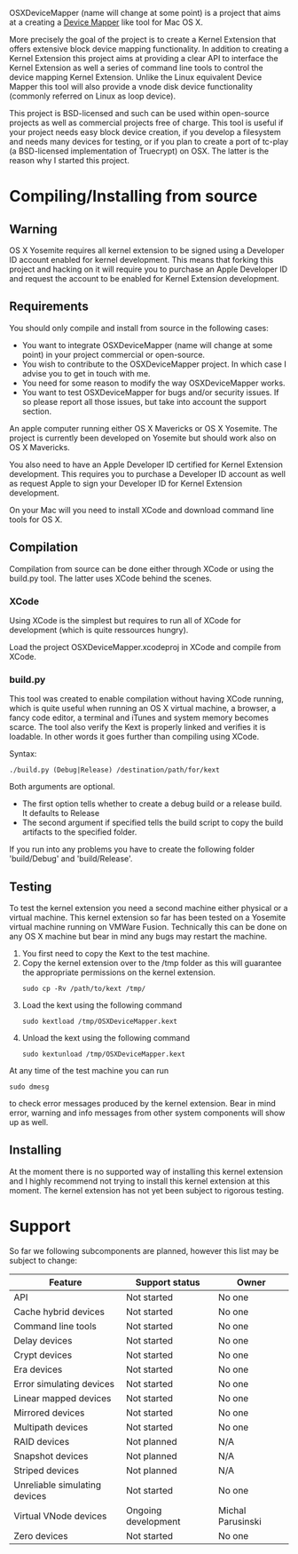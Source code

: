 OSXDeviceMapper (name will change at some point) is a project that aims 
at a creating a [Device Mapper](https://en.wikipedia.org/wiki/Device_mapper) 
like tool for Mac OS X.

More precisely the goal of the project is to create a Kernel Extension
that offers extensive block device mapping functionality. In addition
to creating a Kernel Extension this project aims at providing a clear
API to interface the Kernel Extension as well a series of command
line tools to control the device mapping Kernel Extension. Unlike the 
Linux equivalent Device Mapper this tool will also provide a vnode disk 
device functionality (commonly referred on Linux as loop device).

This project is BSD-licensed and such can be used within open-source 
projects as well as commercial projects free of charge. This tool is 
useful if your project needs easy block device creation, if you develop
a filesystem and needs many devices for testing, or if you plan to 
create a port of tc-play (a BSD-licensed implementation of Truecrypt)
on OSX. The latter is the reason why I started this project.

# Compiling/Installing from source

## Warning

OS X Yosemite requires all kernel extension to be signed using a 
Developer ID account enabled for kernel development. This means
that forking this project and hacking on it will require you to 
purchase an Apple Developer ID and request the account to be
enabled for Kernel Extension development.

## Requirements

You should only compile and install from source in the following cases:
* You want to integrate OSXDeviceMapper (name will change at some point)
  in your project commercial or open-source.
* You wish to contribute to the OSXDeviceMapper project. In which case
  I advise you to get in touch with me.
* You need for some reason to modify the way OSXDeviceMapper works.
* You want to test OSXDeviceMapper for bugs and/or security issues. 
  If so please report all those issues, but take into account the 
  support section.

An apple computer running either OS X Mavericks or OS X Yosemite.
The project is currently been developed on Yosemite but should
work also on OS X Mavericks.

You also need to have an Apple Developer ID certified for Kernel 
Extension development. This requires you to purchase a Developer
ID account as well as request Apple to sign your Developer ID
for Kernel Extension development.

On your Mac will you need to install XCode and download command line
tools for OS X.

## Compilation 

Compilation from source can be done either through XCode or using
the build.py tool. The latter uses XCode behind the scenes.

### XCode

Using XCode is the simplest but requires to run all of XCode 
for development (which is quite ressources hungry).

Load the project OSXDeviceMapper.xcodeproj in XCode and compile
from XCode.

### build.py

This tool was created to enable compilation without having XCode running, 
which is quite useful when running an OS X virtual machine, a browser, 
a fancy code editor, a terminal and iTunes and system memory becomes 
scarce. The tool also verify the Kext is properly linked and verifies it 
is loadable. In other words it goes further than compiling using XCode.

Syntax:

```shell
./build.py (Debug|Release) /destination/path/for/kext
```

Both arguments are optional. 
* The first option tells whether to create a debug build
  or a release build. It defaults to Release
* The second argument if specified tells the build script
  to copy the build artifacts to the specified folder.

If you run into any problems you have to create the following
folder 'build/Debug' and 'build/Release'.

## Testing

To test the kernel extension you need a second machine either physical 
or a virtual machine. This kernel extension so far has been tested on 
a Yosemite virtual machine running on VMWare Fusion. Technically this
can be done on any OS X machine but bear in mind any bugs may restart 
the machine.

1. You first need to copy the Kext to the test machine.
2. Copy the kernel extension over to the /tmp folder as this will
    guarantee the appropriate permissions on the kernel extension.
    ```shell
    sudo cp -Rv /path/to/kext /tmp/
    ```
3. Load the kext using the following command
    ```shell
    sudo kextload /tmp/OSXDeviceMapper.kext
    ```
4. Unload the kext using the following command
    ```shell
    sudo kextunload /tmp/OSXDeviceMapper.kext
    ```

At any time of the test machine you can run 
```shell
sudo dmesg
```
to check error messages produced by the kernel extension. Bear in mind
error, warning and info messages from other system components will show
up as well.

## Installing

At the moment there is no supported way of installing this kernel extension
and I highly recommend not trying to install this kernel extension at this 
moment. The kernel extension has not yet been subject to rigorous testing.

# Support

So far we following subcomponents are planned, however this list may be
subject to change:

Feature | Support status | Owner
--------| ---------------|------
API | Not started | No one
Cache hybrid devices | Not started | No one
Command line tools | Not started | No one
Delay devices | Not started | No one
Crypt devices | Not started | No one
Era devices | Not started | No one
Error simulating devices | Not started | No one
Linear mapped devices| Not started | No one
Mirrored devices | Not started | No one
Multipath devices | Not started | No one
RAID devices | Not planned | N/A
Snapshot devices | Not planned | N/A
Striped devices | Not planned | N/A
Unreliable simulating devices | Not started | No one
Virtual VNode devices | Ongoing development | Michal Parusinski
Zero devices | Not started | No one
